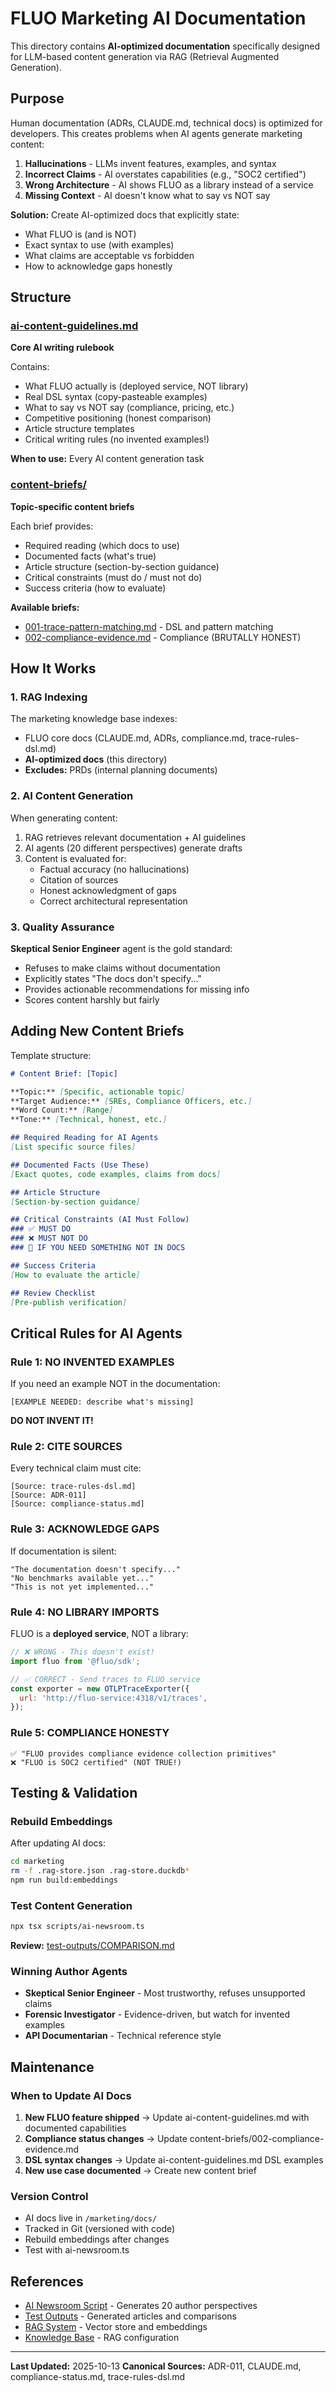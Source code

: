 # FLUO Marketing AI Documentation

This directory contains **AI-optimized documentation** specifically designed for LLM-based content generation via RAG (Retrieval Augmented Generation).

## Purpose

Human documentation (ADRs, CLAUDE.md, technical docs) is optimized for developers. This creates problems when AI agents generate marketing content:

1. **Hallucinations** - LLMs invent features, examples, and syntax
2. **Incorrect Claims** - AI overstates capabilities (e.g., "SOC2 certified")
3. **Wrong Architecture** - AI shows FLUO as a library instead of a service
4. **Missing Context** - AI doesn't know what to say vs NOT say

**Solution:** Create AI-optimized docs that explicitly state:
- What FLUO is (and is NOT)
- Exact syntax to use (with examples)
- What claims are acceptable vs forbidden
- How to acknowledge gaps honestly

## Structure

### [ai-content-guidelines.md](ai-content-guidelines.md)
**Core AI writing rulebook**

Contains:
- What FLUO actually is (deployed service, NOT library)
- Real DSL syntax (copy-pasteable examples)
- What to say vs NOT say (compliance, pricing, etc.)
- Competitive positioning (honest comparison)
- Article structure templates
- Critical writing rules (no invented examples!)

**When to use:** Every AI content generation task

### [content-briefs/](content-briefs/)
**Topic-specific content briefs**

Each brief provides:
- Required reading (which docs to use)
- Documented facts (what's true)
- Article structure (section-by-section guidance)
- Critical constraints (must do / must not do)
- Success criteria (how to evaluate)

**Available briefs:**
- [001-trace-pattern-matching.md](content-briefs/001-trace-pattern-matching.md) - DSL and pattern matching
- [002-compliance-evidence.md](content-briefs/002-compliance-evidence.md) - Compliance (BRUTALLY HONEST)

## How It Works

### 1. RAG Indexing
The marketing knowledge base indexes:
- FLUO core docs (CLAUDE.md, ADRs, compliance.md, trace-rules-dsl.md)
- **AI-optimized docs** (this directory)
- **Excludes:** PRDs (internal planning documents)

### 2. AI Content Generation
When generating content:
1. RAG retrieves relevant documentation + AI guidelines
2. AI agents (20 different perspectives) generate drafts
3. Content is evaluated for:
   - Factual accuracy (no hallucinations)
   - Citation of sources
   - Honest acknowledgment of gaps
   - Correct architectural representation

### 3. Quality Assurance
**Skeptical Senior Engineer** agent is the gold standard:
- Refuses to make claims without documentation
- Explicitly states "The docs don't specify..."
- Provides actionable recommendations for missing info
- Scores content harshly but fairly

## Adding New Content Briefs

Template structure:
```markdown
# Content Brief: [Topic]

**Topic:** [Specific, actionable topic]
**Target Audience:** [SREs, Compliance Officers, etc.]
**Word Count:** [Range]
**Tone:** [Technical, honest, etc.]

## Required Reading for AI Agents
[List specific source files]

## Documented Facts (Use These)
[Exact quotes, code examples, claims from docs]

## Article Structure
[Section-by-section guidance]

## Critical Constraints (AI Must Follow)
### ✅ MUST DO
### ❌ MUST NOT DO
### 🚨 IF YOU NEED SOMETHING NOT IN DOCS

## Success Criteria
[How to evaluate the article]

## Review Checklist
[Pre-publish verification]
```

## Critical Rules for AI Agents

### Rule 1: NO INVENTED EXAMPLES
If you need an example NOT in the documentation:
```
[EXAMPLE NEEDED: describe what's missing]
```
**DO NOT INVENT IT!**

### Rule 2: CITE SOURCES
Every technical claim must cite:
```
[Source: trace-rules-dsl.md]
[Source: ADR-011]
[Source: compliance-status.md]
```

### Rule 3: ACKNOWLEDGE GAPS
If documentation is silent:
```
"The documentation doesn't specify..."
"No benchmarks available yet..."
"This is not yet implemented..."
```

### Rule 4: NO LIBRARY IMPORTS
FLUO is a **deployed service**, NOT a library:
```javascript
// ❌ WRONG - This doesn't exist!
import fluo from '@fluo/sdk';

// ✅ CORRECT - Send traces to FLUO service
const exporter = new OTLPTraceExporter({
  url: 'http://fluo-service:4318/v1/traces',
});
```

### Rule 5: COMPLIANCE HONESTY
```
✅ "FLUO provides compliance evidence collection primitives"
❌ "FLUO is SOC2 certified" (NOT TRUE!)
```

## Testing & Validation

### Rebuild Embeddings
After updating AI docs:
```bash
cd marketing
rm -f .rag-store.json .rag-store.duckdb*
npm run build:embeddings
```

### Test Content Generation
```bash
npx tsx scripts/ai-newsroom.ts
```

**Review:** [test-outputs/COMPARISON.md](../test-outputs/COMPARISON.md)

### Winning Author Agents
- **Skeptical Senior Engineer** - Most trustworthy, refuses unsupported claims
- **Forensic Investigator** - Evidence-driven, but watch for invented examples
- **API Documentarian** - Technical reference style

## Maintenance

### When to Update AI Docs

1. **New FLUO feature shipped** → Update ai-content-guidelines.md with documented capabilities
2. **Compliance status changes** → Update content-briefs/002-compliance-evidence.md
3. **DSL syntax changes** → Update ai-content-guidelines.md DSL examples
4. **New use case documented** → Create new content brief

### Version Control
- AI docs live in `/marketing/docs/`
- Tracked in Git (versioned with code)
- Rebuild embeddings after changes
- Test with ai-newsroom.ts

## References

- [AI Newsroom Script](../scripts/ai-newsroom.ts) - Generates 20 author perspectives
- [Test Outputs](../test-outputs/) - Generated articles and comparisons
- [RAG System](../src/rag/) - Vector store and embeddings
- [Knowledge Base](../src/activities/knowledge-base.ts) - RAG configuration

---

**Last Updated:** 2025-10-13
**Canonical Sources:** ADR-011, CLAUDE.md, compliance-status.md, trace-rules-dsl.md
